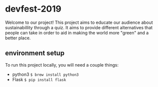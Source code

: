 # devfest-2019

Welcome to our project! This project aims to educate our audience about sustainabillity through a quiz. It aims to provide different alternatives that people can take in order to aid in making the world more "green" and a better place.

## environment setup
To run this project locally, you will need a couple things:
- python3
``` $ brew install python3 ```
- Flask
``` $ pip install flask ```
